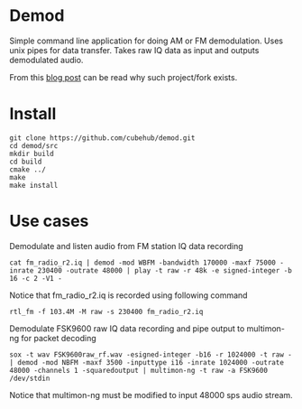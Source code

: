 # Demod

Simple command line application for doing AM or FM demodulation. Uses unix pipes for data transfer. Takes raw IQ data as input and outputs demodulated audio.

From this [blog post](http://andres.svbtle.com/pipe-sdr-iq-data-through-fm-demodulator-for-fsk9600-ax25-reception) can be read why such project/fork exists.

# Install

    git clone https://github.com/cubehub/demod.git
    cd demod/src
    mkdir build
    cd build
    cmake ../
    make
    make install

# Use cases
Demodulate and listen audio from FM station IQ data recording

    cat fm_radio_r2.iq | demod -mod WBFM -bandwidth 170000 -maxf 75000 -inrate 230400 -outrate 48000 | play -t raw -r 48k -e signed-integer -b 16 -c 2 -V1 -
    
Notice that fm_radio_r2.iq is recorded using following command

    rtl_fm -f 103.4M -M raw -s 230400 fm_radio_r2.iq

Demodulate FSK9600 raw IQ data recording and pipe output to multimon-ng for packet decoding

    sox -t wav FSK9600raw_rf.wav -esigned-integer -b16 -r 1024000 -t raw - | demod -mod NBFM -maxf 3500 -inputtype i16 -inrate 1024000 -outrate 48000 -channels 1 -squaredoutput | multimon-ng -t raw -a FSK9600 /dev/stdin
    
 Notice that multimon-ng must be modified to input 48000 sps audio stream.
